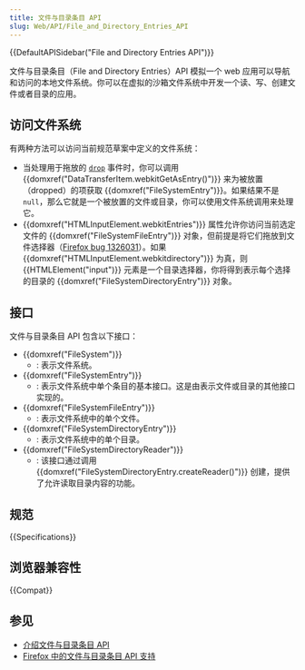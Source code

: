 ```yaml
---
title: 文件与目录条目 API
slug: Web/API/File_and_Directory_Entries_API
---
```


{{DefaultAPISidebar("File and Directory Entries API")}}

文件与目录条目（File and Directory Entries）API 模拟一个 web 应用可以导航和访问的本地文件系统。你可以在虚拟的沙箱文件系统中开发一个读、写、创建文件或者目录的应用。

## 访问文件系统

有两种方法可以访问当前规范草案中定义的文件系统：

- 当处理用于拖放的 [`drop`](/zh-CN/docs/Web/API/HTMLElement/drop_event) 事件时，你可以调用 {{domxref("DataTransferItem.webkitGetAsEntry()")}} 来为被放置（dropped）的项获取 {{domxref("FileSystemEntry")}}。如果结果不是 `null`，那么它就是一个被放置的文件或目录，你可以使用文件系统调用来处理它。
- {{domxref("HTMLInputElement.webkitEntries")}} 属性允许你访问当前选定文件的 {{domxref("FileSystemFileEntry")}} 对象，但前提是将它们拖放到文件选择器（[Firefox bug 1326031](https://bugzil.la/1326031)）。如果 {{domxref("HTMLInputElement.webkitdirectory")}} 为真，则 {{HTMLElement("input")}} 元素是一个目录选择器，你将得到表示每个选择的目录的 {{domxref("FileSystemDirectoryEntry")}} 对象。

## 接口

文件与目录条目 API 包含以下接口：

- {{domxref("FileSystem")}}
  - : 表示文件系统。
- {{domxref("FileSystemEntry")}}
  - : 表示文件系统中单个条目的基本接口。这是由表示文件或目录的其他接口实现的。
- {{domxref("FileSystemFileEntry")}}
  - : 表示文件系统中的单个文件。
- {{domxref("FileSystemDirectoryEntry")}}
  - : 表示文件系统中的单个目录。
- {{domxref("FileSystemDirectoryReader")}}
  - : 该接口通过调用 {{domxref("FileSystemDirectoryEntry.createReader()")}} 创建，提供了允许读取目录内容的功能。

## 规范

{{Specifications}}

## 浏览器兼容性

{{Compat}}

## 参见

- [介绍文件与目录条目 API](/zh-CN/docs/Web/API/File_and_Directory_Entries_API/Introduction)
- [Firefox 中的文件与目录条目 API 支持](/zh-CN/docs/Web/API/File_and_Directory_Entries_API/Firefox_support)
